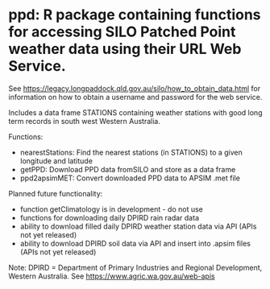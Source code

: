 ppd:  R package containing functions for accessing SILO Patched Point weather data using their URL Web Service.
====================================================

See https://legacy.longpaddock.qld.gov.au/silo/how_to_obtain_data.html for information on how to obtain a username and password for the web service.

Includes a data frame STATIONS containing weather stations with good long term records in south west Western Australia.

Functions:
* nearestStations: Find the nearest stations (in STATIONS) to a given longitude and latitude
* getPPD: Download PPD data fromSILO and store as a data frame
* ppd2apsimMET: Convert downloaded PPD data to APSIM .met file

Planned future functionality:
* function getClimatology is in development - do not use
* functions for downloading daily DPIRD rain radar data
*	ability to download filled daily DPIRD weather station data via API (APIs not yet released)
*	ability to download DPIRD soil data via API and insert into .apsim files (APIs not yet released)

Note: DPIRD = Department of Primary Industries and Regional Development, Western Australia. See https://www.agric.wa.gov.au/web-apis 


